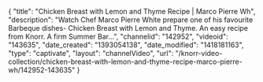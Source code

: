 {
    "title": "Chicken Breast with Lemon and Thyme Recipe | Marco Pierre Wh",
    "description": "Watch Chef Marco Pierre White prepare one of his favourite Barbeque dishes- Chicken Breast with Lemon and Thyme. An easy recipe from Knorr. A firm Summer Bar...",
    "channelid": "142952",
    "videoid": "143635",
    "date_created": "1393054138",
    "date_modified": "1418181163",
    "type": "captivate",
    "layout": "channelVideo",
    "url": "\/knorr-video-collection\/chicken-breast-with-lemon-and-thyme-recipe-marco-pierre-wh\/142952-143635"
}